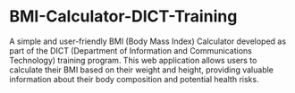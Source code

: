 # BMI-Calculator-DICT-Training
A simple and user-friendly BMI (Body Mass Index) Calculator developed as part of the DICT (Department of Information and Communications Technology) training program. This web application allows users to calculate their BMI based on their weight and height, providing valuable information about their body composition and potential health risks.
